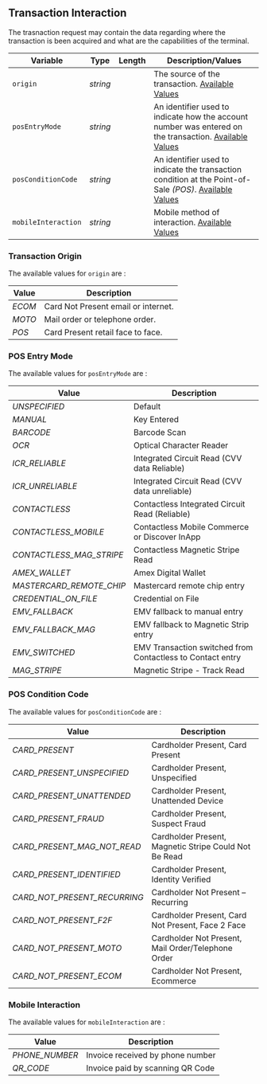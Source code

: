## Transaction Interaction

The trasnaction request may contain the data regarding where the transaction is been acquired and what are the capabilities of the terminal.

| Variable | Type | Length | Description/Values |
| -------- | -- | ------------ | ------------------ |
| `origin` | *string* |  | The source of the transaction. [Available Values](#pos-entry-mode) |
| `posEntryMode` | *string* |  | An identifier used to indicate how the account number was entered on the transaction. [Available Values](#pos-entry-mode)|
| `posConditionCode` | *string* |  | An identifier used to indicate the transaction condition at the Point-of-Sale *(POS)*. [Available Values](#pos-condition-code)|
| `mobileInteraction` | *string* |  | Mobile method of interaction. [Available Values](#mobile-interaction)|

### Transaction Origin

The available values for `origin` are :

| Value | Description |
|-------|-------------|
| *ECOM* | Card Not Present email or internet. |
| *MOTO* | Mail order or telephone order. |
| *POS* | Card Present retail face to face. |

### POS Entry Mode

The available values for `posEntryMode` are :

| Value | Description |
|-------|-------------|
| *UNSPECIFIED* | Default |
| *MANUAL* | Key Entered |
| *BARCODE* | Barcode Scan |
| *OCR* | Optical Character Reader |
| *ICR_RELIABLE* | Integrated Circuit Read (CVV data Reliable) |
| *ICR_UNRELIABLE* | Integrated Circuit Read (CVV data unreliable) |
| *CONTACTLESS* | Contactless Integrated Circuit Read (Reliable) |
| *CONTACTLESS_MOBILE* | Contactless Mobile Commerce or Discover InApp |
| *CONTACTLESS_MAG_STRIPE* | Contactless Magnetic Stripe Read |
| *AMEX_WALLET* | Amex Digital Wallet |
| *MASTERCARD_REMOTE_CHIP* | Mastercard remote chip entry |
| *CREDENTIAL_ON_FILE* | Credential on File |
| *EMV_FALLBACK* | EMV fallback to manual entry |
| *EMV_FALLBACK_MAG* | EMV fallback to Magnetic Strip entry |
| *EMV_SWITCHED* | EMV Transaction switched from Contactless to Contact entry |
| *MAG_STRIPE* | Magnetic Stripe - Track Read |


### POS Condition Code

The available values for `posConditionCode` are :

| Value | Description |
|-------|-------------|
| *CARD_PRESENT* | Cardholder Present, Card Present |
| *CARD_PRESENT_UNSPECIFIED* | Cardholder Present, Unspecified |
| *CARD_PRESENT_UNATTENDED* | Cardholder Present, Unattended Device |
| *CARD_PRESENT_FRAUD* | Cardholder Present, Suspect Fraud |
| *CARD_PRESENT_MAG_NOT_READ* | Cardholder Present, Magnetic Stripe Could Not Be Read |
| *CARD_PRESENT_IDENTIFIED* | Cardholder Present, Identity Verified |
| *CARD_NOT_PRESENT_RECURRING* | Cardholder Not Present – Recurring |
| *CARD_NOT_PRESENT_F2F* | Cardholder Present, Card Not Present, Face 2 Face |
| *CARD_NOT_PRESENT_MOTO* | Cardholder Not Present, Mail Order/Telephone Order |
| *CARD_NOT_PRESENT_ECOM* | Cardholder Not Present, Ecommerce |

### Mobile Interaction

The available values for `mobileInteraction` are :

| Value | Description |
|-------|-------------|
| *PHONE_NUMBER* | Invoice received by phone number |
| *QR_CODE* | Invoice paid by scanning QR Code |